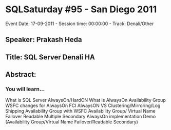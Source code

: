 # SQLSaturday #95 - San Diego 2011
Event Date: 17-09-2011 - Session time: 00:00:00 - Track: Denali/Other
## Speaker: Prakash Heda
## Title: SQL Server Denali HA
## Abstract:
### You will learn...
What is SQL Server AlwaysOn/HardON
What is AlwaysOn Availability Group
WSFC changes for AlwaysOn FCI
AlwaysON VS Clustering/Mirroring/Log Shipping
Availability Group with WSFC
Availability Group/ Virtual Name Failover
Readable Multiple Secondary
AlwaysOn implementation Demo (Availability Group/Virtual Name Failover/Readable Secondary)
